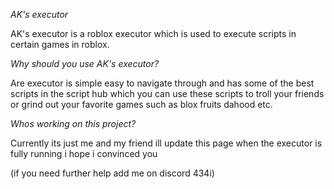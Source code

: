 *AK's executor*

AK's executor is a roblox executor which is used to execute scripts
in certain games in roblox.

*Why should you use AK's executor?*

Are executor is simple easy to navigate through and has some of the 
best scripts in the script hub which you can use these scripts to 
troll your friends or grind out your favorite games such as blox fruits
dahood etc.

*Whos working on this project?*

Currently its just me and my friend ill update this page when the executor
is fully running i hope i convinced you

(if you need further help add me on discord 434i)
